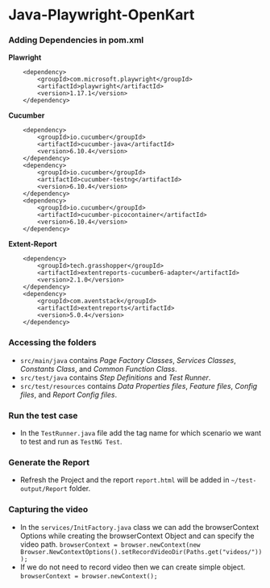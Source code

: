 # Java-Playwright-OpenKart

### Adding Dependencies in pom.xml

**Plawright**
```
	<dependency>
		<groupId>com.microsoft.playwright</groupId>
		<artifactId>playwright</artifactId>
		<version>1.17.1</version>
	</dependency>
```

**Cucumber**
```
	<dependency>
		<groupId>io.cucumber</groupId>
		<artifactId>cucumber-java</artifactId>
		<version>6.10.4</version>
	</dependency>
	<dependency>
		<groupId>io.cucumber</groupId>
		<artifactId>cucumber-testng</artifactId>
		<version>6.10.4</version>
	</dependency>
	<dependency>
		<groupId>io.cucumber</groupId>
		<artifactId>cucumber-picocontainer</artifactId>
		<version>6.10.4</version>
	</dependency>
```

**Extent-Report**
```
	<dependency>
		<groupId>tech.grasshopper</groupId>
		<artifactId>extentreports-cucumber6-adapter</artifactId>
		<version>2.1.0</version>
	</dependency>
	<dependency>
		<groupId>com.aventstack</groupId>
		<artifactId>extentreports</artifactId>
		<version>5.0.4</version>
	</dependency>
```

### Accessing the folders
* ```src/main/java``` contains *Page Factory Classes*, *Services Classes*, *Constants Class*, and *Common Function Class*.
* ```src/test/java``` contains *Step Definitions* and *Test Runner*.
* ```src/test/resources``` contains *Data Properties files*, *Feature files*, *Config files*, and *Report Config files*.

### Run the test case
* In the ```TestRunner.java``` file add the tag name for which scenario we want to test and run as ```TestNG Test```.

### Generate the Report
* Refresh the Project and the report ```report.html``` will be added in ```~/test-output/Report``` folder.

### Capturing the video
* In the ```services/InitFactory.java``` class we can add the browserContext Options while creating the browserContext Object and can specify the video path.
        ```browserContext = browser.newContext(new Browser.NewContextOptions().setRecordVideoDir(Paths.get("videos/")));```
* If we do not need to record video then we can create simple object.
        ```browserContext = browser.newContext();```
